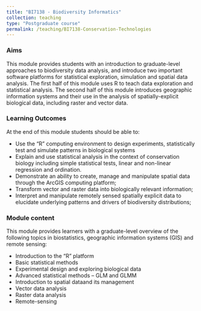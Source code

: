 ```yaml
---
title: "BI7138 - Biodiversity Informatics"
collection: teaching
type: "Postgraduate course"
permalink: /teaching/BI7138-Conservation-Technologies
---
```


### Aims

This module provides students with an introduction to graduate-level approaches to biodiversity data analysis, and introduce two important software platforms for statistical exploration, simulation and spatial data analysis. The first half of this module uses R to teach data exploration and statistical analysis. The second half of this module introduces geographic information systems and their use in the analysis of spatially-explicit biological data, including raster and vector data.   

### Learning Outcomes

At the end of this module students should be able to:  

* Use the “R” computing environment to design experiments, statistically test and simulate patterns in biological systems  
* Explain and use statistical analysis in the context of conservation biology including simple statistical tests, linear and non-linear regression and ordination.
* Demonstrate an ability to create, manage and manipulate spatial data through the ArcGIS computing platform;
* Transform vector and raster data into biologically relevant information;
* Interpret and manipulate remotely sensed spatially explicit data to elucidate underlying patterns and drivers of biodiversity distributions; 


### Module content

This module provides learners with a graduate-level overview of the following topics in biostatistics, geographic information systems (GIS) and remote sensing:

* Introduction to the “R” platform
* Basic statistical methods
* Experimental design and exploring biological data
* Advanced statistical methods – GLM and GLMM
* Introduction to spatial dataand its management
* Vector data analysis
* Raster data analysis
* Remote-sensing


